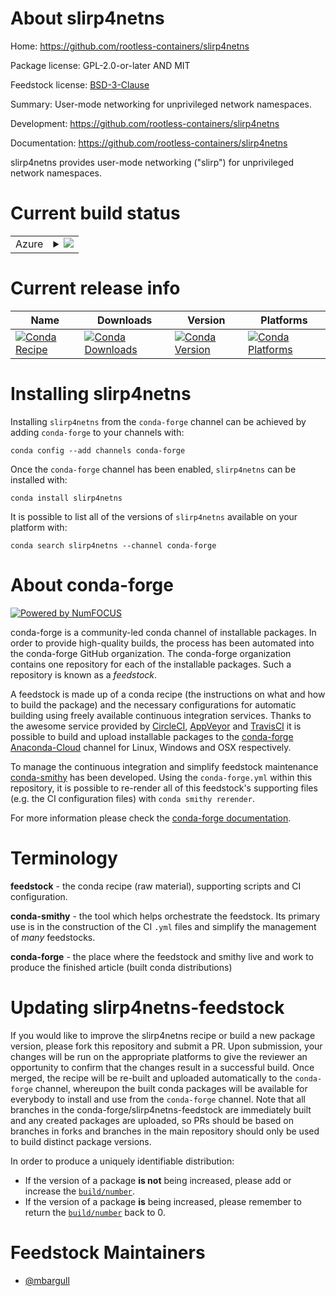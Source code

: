 About slirp4netns
=================

Home: https://github.com/rootless-containers/slirp4netns

Package license: GPL-2.0-or-later AND MIT

Feedstock license: [BSD-3-Clause](https://github.com/conda-forge/slirp4netns-feedstock/blob/master/LICENSE.txt)

Summary: User-mode networking for unprivileged network namespaces.

Development: https://github.com/rootless-containers/slirp4netns

Documentation: https://github.com/rootless-containers/slirp4netns

slirp4netns provides user-mode networking ("slirp") for unprivileged network namespaces.


Current build status
====================


<table>
    
  <tr>
    <td>Azure</td>
    <td>
      <details>
        <summary>
          <a href="https://dev.azure.com/conda-forge/feedstock-builds/_build/latest?definitionId=11086&branchName=master">
            <img src="https://dev.azure.com/conda-forge/feedstock-builds/_apis/build/status/slirp4netns-feedstock?branchName=master">
          </a>
        </summary>
        <table>
          <thead><tr><th>Variant</th><th>Status</th></tr></thead>
          <tbody><tr>
              <td>linux_64</td>
              <td>
                <a href="https://dev.azure.com/conda-forge/feedstock-builds/_build/latest?definitionId=11086&branchName=master">
                  <img src="https://dev.azure.com/conda-forge/feedstock-builds/_apis/build/status/slirp4netns-feedstock?branchName=master&jobName=linux&configuration=linux_64_" alt="variant">
                </a>
              </td>
            </tr>
          </tbody>
        </table>
      </details>
    </td>
  </tr>
</table>

Current release info
====================

| Name | Downloads | Version | Platforms |
| --- | --- | --- | --- |
| [![Conda Recipe](https://img.shields.io/badge/recipe-slirp4netns-green.svg)](https://anaconda.org/conda-forge/slirp4netns) | [![Conda Downloads](https://img.shields.io/conda/dn/conda-forge/slirp4netns.svg)](https://anaconda.org/conda-forge/slirp4netns) | [![Conda Version](https://img.shields.io/conda/vn/conda-forge/slirp4netns.svg)](https://anaconda.org/conda-forge/slirp4netns) | [![Conda Platforms](https://img.shields.io/conda/pn/conda-forge/slirp4netns.svg)](https://anaconda.org/conda-forge/slirp4netns) |

Installing slirp4netns
======================

Installing `slirp4netns` from the `conda-forge` channel can be achieved by adding `conda-forge` to your channels with:

```
conda config --add channels conda-forge
```

Once the `conda-forge` channel has been enabled, `slirp4netns` can be installed with:

```
conda install slirp4netns
```

It is possible to list all of the versions of `slirp4netns` available on your platform with:

```
conda search slirp4netns --channel conda-forge
```


About conda-forge
=================

[![Powered by NumFOCUS](https://img.shields.io/badge/powered%20by-NumFOCUS-orange.svg?style=flat&colorA=E1523D&colorB=007D8A)](http://numfocus.org)

conda-forge is a community-led conda channel of installable packages.
In order to provide high-quality builds, the process has been automated into the
conda-forge GitHub organization. The conda-forge organization contains one repository
for each of the installable packages. Such a repository is known as a *feedstock*.

A feedstock is made up of a conda recipe (the instructions on what and how to build
the package) and the necessary configurations for automatic building using freely
available continuous integration services. Thanks to the awesome service provided by
[CircleCI](https://circleci.com/), [AppVeyor](https://www.appveyor.com/)
and [TravisCI](https://travis-ci.com/) it is possible to build and upload installable
packages to the [conda-forge](https://anaconda.org/conda-forge)
[Anaconda-Cloud](https://anaconda.org/) channel for Linux, Windows and OSX respectively.

To manage the continuous integration and simplify feedstock maintenance
[conda-smithy](https://github.com/conda-forge/conda-smithy) has been developed.
Using the ``conda-forge.yml`` within this repository, it is possible to re-render all of
this feedstock's supporting files (e.g. the CI configuration files) with ``conda smithy rerender``.

For more information please check the [conda-forge documentation](https://conda-forge.org/docs/).

Terminology
===========

**feedstock** - the conda recipe (raw material), supporting scripts and CI configuration.

**conda-smithy** - the tool which helps orchestrate the feedstock.
                   Its primary use is in the construction of the CI ``.yml`` files
                   and simplify the management of *many* feedstocks.

**conda-forge** - the place where the feedstock and smithy live and work to
                  produce the finished article (built conda distributions)


Updating slirp4netns-feedstock
==============================

If you would like to improve the slirp4netns recipe or build a new
package version, please fork this repository and submit a PR. Upon submission,
your changes will be run on the appropriate platforms to give the reviewer an
opportunity to confirm that the changes result in a successful build. Once
merged, the recipe will be re-built and uploaded automatically to the
`conda-forge` channel, whereupon the built conda packages will be available for
everybody to install and use from the `conda-forge` channel.
Note that all branches in the conda-forge/slirp4netns-feedstock are
immediately built and any created packages are uploaded, so PRs should be based
on branches in forks and branches in the main repository should only be used to
build distinct package versions.

In order to produce a uniquely identifiable distribution:
 * If the version of a package **is not** being increased, please add or increase
   the [``build/number``](https://conda.io/docs/user-guide/tasks/build-packages/define-metadata.html#build-number-and-string).
 * If the version of a package **is** being increased, please remember to return
   the [``build/number``](https://conda.io/docs/user-guide/tasks/build-packages/define-metadata.html#build-number-and-string)
   back to 0.

Feedstock Maintainers
=====================

* [@mbargull](https://github.com/mbargull/)


